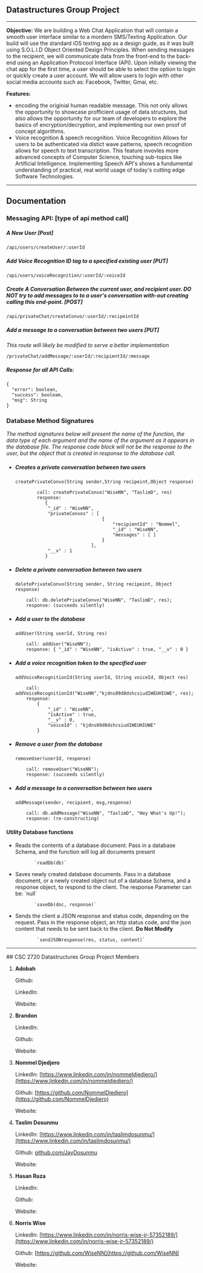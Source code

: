 


<h2> Datastructures Group Project </h2>
<hr>
<b>Objective:</b> 
We are building a Web Chat Application that will contain a smooth user interface similar to a mordern SMS/Texting Application. Our build will use the standard iOS texting app as a design guide, as it was built using S.O.L.I.D Object Oriented Design Principles. When sending messages to the recipient, we will communicate data from the front-end to the back-end using an Application Protocool Interface (API).  Upon initially viewing the chat app for the first time, a user should be able to select the option to login or quickly create a user account. We will allow users to login with other social media accounts such as: Facebook, Twitter, Gmai, etc. 

<b>Features: </b>
<ul>
    <li>
        encoding the originial human readable message. This not only allows the opportunity to showcase profficient usage of data   structures, but also allows the opportunity for our team of developers to explore the basics of encryption/decryption, and implementing our own proof of concept algorithms. 
    </li>
    <li>
        Voice recognition & speech recognition. Voice Recognition Allows for users to be authenticated via distict wave patterns, speech recognition allows for speech to text transcription. This feature invovles more advanced concepts of Computer Science, touching sub-topics like Artificial Intelligence. Implementing Speech API's shows a fundumental understanding of practical, real world usage of today's cutting edge Software Technologies.
    </li>    
</ul>

<hr />
<h2>Documentation</h2>

<h3>Messaging API: [type of api method call] </h3>

<h5>A New User [Post]</h5>

   `/api/users/createUser/:userId`
   

    
<h5>Add Voice Recognition ID tag to a specified existing user [PUT]</h5>

   `/api/users/voiceRecognition/:userId/:voiceId`

<h5>Create A Conversation Between the current user, and recipient user. DO NOT try to add messages to to a user's conversation with-out creating calling this end-point. [POST]</h5>

   `/api/privateChat/createConvo/:userId/:recipeintId`
   
   
<h5>Add a message to a conversation between two users [PUT]</h5>
<i>This route will likely be modified to serve a better implementation</i>

   `/privateChat/addMessage/:userId/:recipientId/:message`   
   


<h5>Response for all API Calls:</h5>


    {
      "error": boolean,
      "success": booleam,
      "msg": String
    }      
 
 <h3>Database Method Signatures</h3>
    <i>The  method signatures below will present the name of the function, the data type of each argument and the name of the argument as it appears in the database file. The response code block will not be the response to the user, but the object that is created in response to the database call.</i>
<ul>
    
<li>
<h5>Creates a private conversation between two users</h5>

  `createPrivateConvo(String sender,String recipeint,Object response) `

  
            call: createPrivateConvo("WiseNN", "TaslimD", res)
            response: 
               {
               	"_id" : "WiseNN",
            	"privateConvos" : [
                                    {
                                        "recipientId" : "Nommel",
                                        "_id" : "WiseNN",
                                        "messages" : [ ]
                                    }
                               	],
            	"__v" : 1
               }

          
</li>

<li>
<h5>Delete a private conversation between two users</h5>

  `deletePrivateConvo(String sender, String recipeint, Object response) `
  
        call: db.deletePrivateConvo("WiseNN", "TaslimD", res);
        response: (succeeds silently)
</li>

<li>
<h5>Add a user to the database</h5>

  `addUser(String userId, String res) `

        call: addUser("WiseNN");
        response: { "_id" : "WiseNN", "isActive" : true, "__v" : 0 }
</li>

<li>
<h5>Add a voice recognition token to the specified user</h5>

  `addVoiceRecognitionId(String userId, String voiceId, Object res) `
  

        call: addVoiceRecognitionId("WiseNN","kjdns89d8dshcsiudIWEUHIUWE", res);
        response:
            {
            	"_id" : "WiseNN",
               	"isActive" : true,
            	"__v" : 0,
            	"voiceId" : "kjdns89d8dshcsiudIWEUHIUWE"
            }
</li>

<li>
<h5>Remove a user from the database</h5>

  `removeUser(userId, response) `
  
        call: removeUser("WiseNN");
        response: (succeeds silently)

</li>

<li>
<h5>Add a message to a conversation between two users</h5>

  `addMessage(sender, recipient, msg,response) `
        
        call: db.addMessage("WiseNN", "TaslimD", "Hey What's Up!");
        response: (re-constructing)
</li>

</ul>


<h4>Utility Database functions</h4>
<ul>
 <li>
   <h7>Reads the contents of a database document. Pass in a database Schema, and the function will log all documents present</h7>
         
           `readDb(db)`

 </li>

 <li>
   <h7>Saves newly created database documents. Pass in a database document, or a newly created object out of a database Schema, and a response object, to respond to the client.   The response Parameter can be: `null`</h7>
           
           `saveDb(doc, response)`
 </li>

 <li>
  <h7>Sends the client a JSON response and status code, depending on the request. Pass in the response object, an http status code, and the json content that needs to be sent back to the client. <b>Do Not Modify</b></h7>
        
            `sendJSONresponse(res, status, content)`

 </li>
</ul>

<hr />
## CSC 2720 Datastructures Group Project Members

1. **Adobah** 

    Github:

    LinkedIn: 

    Website: 

2. **Brandon**

    LinkedIn: 

    Github: 

    Website: 

3. **Nommel Djedjero**

    LinkedIn: [https://www.linkedin.com/in/nommeldjedjero/](https://www.linkedin.com/in/nommeldjedjero/)

    Github: [https://github.com/NommelDjedjero](https://github.com/NommelDjedjero)

    Website: 

4. **Taslim Dosunmu**

    LinkedIn: [https://www.linkedin.com/in/taslimdosunmu/](https://www.linkedin.com/in/taslimdosunmu/)

    Github: [github.com/JayDosunmu](github.com/JayDosunmu)  

    Website: 

5. **Hasan Raza**

    LinkedIn: 

    Github: 

    Website: 

6. **Norris Wise**

    LinkedIn: [https://www.linkedin.com/in/norris-wise-jr-57352189/](https://www.linkedin.com/in/norris-wise-jr-57352189/)

    Github: [https://github.com/WiseNN](https://github.com/WiseNN)

    Website: 
